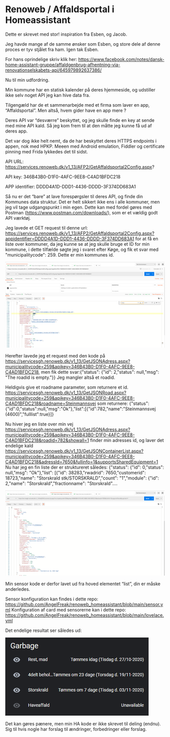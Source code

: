 # Renoweb / Affaldsportal i Homeassistant
Dette er skrevet med stor! inspiration fra Esben, og Jacob.

Jeg havde mange af de samme ønsker som Esben, og store dele af denne proces er tyv stjålet fra ham. Igen tak Esben.

For hans oprindelige skriv klik her: https://www.facebook.com/notes/dansk-home-assistant-gruppe/affaldgenbrug-afhentning-via-renovationselskabets-api/645979892637386/

Nu til min udfordring. 

Min kommune har en statisk kalender på deres hjemmeside, og udstiller ikke selv noget API jeg kan hive data fra. 

Tilgengæld har de et sammenarbejde med et firma som laver en app, “Affaldsportal”. Men altså, hvem gider have en app mere ?

Deres API var “desværre” beskyttet, og jeg skulle finde en key at sende med mine API kald. Så jeg kom frem til at den måtte jeg kunne få ud af deres app. 

Det var dog ikke helt nemt, da de har beskyttet deres HTTPS endpoints i appen, nok med  HPKP. Meeen med Android emulation, Fiddler og certificate pinning med Frida lykkedes det til sidst.

API URL: https://services.renoweb.dk/v1_13/AFP2/GetAffaldsportal2Config.aspx?

API key: 346B43B0-D1F0-4AFC-9EE8-C4AD1BFDC218

APP identifier: DDDD4A1D-DDD1-4436-DDDD-3F374DD683A1

Så nu er det “bare” at lave forespørgsler til deres API, og finde din Kommunes data struktur. 
Det er helt sikkert ikke ens i alle kommuner, men jeg vil tage udgangspunkt i min egen. Dette kan med fordel gøres med Postman (https://www.postman.com/downloads/), som er et vældig godt API værktøj.

Jeg lavede et GET request til denne url: https://services.renoweb.dk/v1_13/AFP2/GetAffaldsportal2Config.aspx?appidentifier=DDDD4A1D-DDD1-4436-DDDD-3F374DD683A1 for at få en liste over kommuner, da jeg kunne se at jeg skulle bruge et ID for min kommune, i dette tilfælde søgte jeg i svaret efter Køge, og fik et svar med "municipalitycode": 259. Dette er min kommunes id.

![Image Init Postman request](https://github.com/AngelFreak/renoweb_homeassistant/blob/main/postman_init_request.png)

Herefter lavede jeg et request med den kode på https://servicesgh.renoweb.dk/v1_13/GetJSONAdress.aspx?municipalitycode=259&apikey=346B43B0-D1F0-4AFC-9EE8-C4AD1BFDC218, men fik dette svar:{"status": {"id": 2,"status": null,"msg": "The roadid is empty."}} Jeg mangler altså et roadid.

Heldigvis give et roadname parameter, som returnere et id. https://servicesgh.renoweb.dk/v1_13/GetJSONRoad.aspx?municipalitycode=259&apikey=346B43B0-D1F0-4AFC-9EE8-C4AD1BFDC218&roadname=Steinmannsvej som returnere: {"status":{"id":0,"status":null,"msg":"Ok"},"list":[{"id":782,"name":"Steinmannsvej (4600)","fulllist":true}]}

Nu hiver jeg en liste over min vej https://servicesgh.renoweb.dk/v1_13/GetJSONAdress.aspx?municipalitycode=259&apikey=346B43B0-D1F0-4AFC-9EE8-C4AD1BFDC218&roadid=782&showall=1 finder min adresses id, og laver det endelige kald https://servicesgh.renoweb.dk/v1_13/GetJSONContainerList.aspx?municipalitycode=259&apikey=346B43B0-D1F0-4AFC-9EE8-C4AD1BFDC218&adressId=7650&fullinfo=1&supportsSharedEquipment=1
Nu har jeg en fin liste der er struktureret således: {"status": {"id": 0,"status": null,"msg": "Ok"},"list": [{"id": 38283,"rwadrid": 7650,"customerid": 18723,"name": "Storskrald stk/STORSKRALD","count": "1","module": {"id": 2,"name": "Storskrald","fractionname": "Storskrald"....

![Image Final Postman request](https://github.com/AngelFreak/renoweb_homeassistant/blob/main/postman_final_request.png)

Min sensor kode er derfor lavet ud fra hoved elementet “list”, din er måske anderledes.

Sensor konfiguration kan findes i dette repo: https://github.com/AngelFreak/renoweb_homeassistant/blob/main/sensor.yml
Konfiguration af card med sensorerne kan i dette repo: https://github.com/AngelFreak/renoweb_homeassistant/blob/main/lovelace.yml

Det endelige resultat ser således ud:

![Image Hassio card](https://github.com/AngelFreak/renoweb_homeassistant/blob/main/hassio_garbage_card.png)

Det kan gøres pænere, men min HA kode er ikke skrevet til deling (endnu).
Sig til hvis nogle har forslag til ændringer, forbedringer eller forslag.
